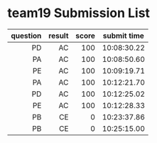 # team19 Submission List
question | result | score | submit time
----:|----:|-----:|-----
PD | AC | 100 | 10:08:30.22 
PA | AC | 100 | 10:08:50.60 
PE | AC | 100 | 10:09:19.71 
PA | AC | 100 | 10:12:21.70 
PD | AC | 100 | 10:12:25.02 
PE | AC | 100 | 10:12:28.33 
PB | CE | 0 | 10:23:37.86 
PB | CE | 0 | 10:25:15.00 

